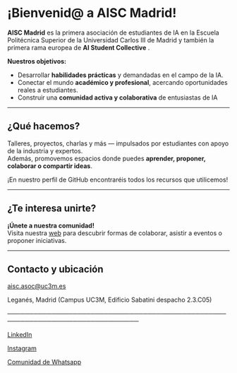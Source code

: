 # ¡Bienvenid@ a **AISC Madrid**!

**AISC Madrid** es la primera asociación de estudiantes de IA en la Escuela Politécnica Superior de la Universidad Carlos III de Madrid y también la primera rama europea de **AI Student Collective** .

**Nuestros objetivos:**
- Desarrollar **habilidades prácticas** y demandadas en el campo de la IA.  
- Conectar el mundo **académico y profesional**, acercando oportunidades reales a estudiantes.  
- Construir una **comunidad activa y colaborativa** de entusiastas de IA 
---

## ¿Qué hacemos?

Talleres, proyectos, charlas y más — impulsados por estudiantes con apoyo de la industria y expertos.  
Además, promovemos espacios donde puedes **aprender, proponer, colaborar o compartir ideas**.

¡En nuestro perfil de GitHub encontraréis todos los recursos que utilicemos!


---

## ¿Te interesa unirte?

**¡Únete a nuestra comunidad!**  
Visita nuestra [web](https://aiscmadrid.com/)  para descubrir formas de colaborar, asistir a eventos o proponer iniciativas.

---

## Contacto y ubicación

aisc.asoc@uc3m.es

Leganés, Madrid (Campus UC3M, Edificio Sabatini despacho 2.3.C05)  
  
────────────────────────────────────────────────────────────────────────────────

[LinkedIn](https://www.linkedin.com/company/ai-student-collective-madrid)

[Instagram](https://www.instagram.com/aisc_madrid/)

[Comunidad de Whatsapp](https://www.linkedin.com/company/ai-student-collective-madrid)
